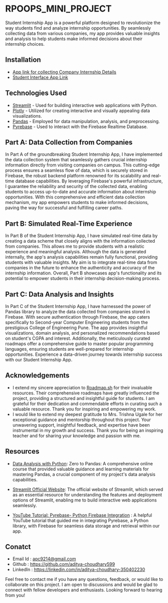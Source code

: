 # RPOOPS_MINI_PROJECT

Student Internship App is a powerful platform designed to revolutionize the way students find and analyze internship opportunities. By seamlessly collecting data from various companies, my app provides valuable insights and analysis to help students make informed decisions about their internship choices.

## Installation

- [App link for collecting Company Internship Details](https://aditya-choudhary599-rpoops-mini-p-part-aappstreamlit-app-p0d5jv.streamlit.app/)
- [Student Interface App Link](https://aditya-choudhary599-rpoops-mini-p-part-cappstreamlit-app-gg9wsq.streamlit.app/)
## Technologies Used

- [Streamlit](https://streamlit.io/) -  Used for building interactive web applications with Python.
- [Plotly](https://plotly.com/) - Utilized for creating interactive and visually appealing data visualizations.
- [Pandas](https://pandas.pydata.org/) - Employed for data manipulation, analysis, and preprocessing.
- [Pyrebase](https://github.com/thisbejim/Pyrebase) -  Used to interact with the Firebase Realtime Database.
## Part A: Data Collection from Companies

In Part A of the groundbreaking Student Internship App, I have implemented the data collection system that seamlessly gathers crucial internship information directly from visiting companies on campus. This cutting-edge process ensures a seamless flow of data, which is securely stored in Firebase, the robust backend platform renowned for its scalability and real-time database capabilities. By leveraging Firebase's powerful infrastructure, I guarantee the reliability and security of the collected data, enabling students to access up-to-date and accurate information about internship opportunities. With this comprehensive and efficient data collection mechanism, my app empowers students to make informed decisions, paving the way for successful and fulfilling career paths.
## Part B: Simulated Real-Time Experience 

In Part B of the Student Internship App, I have simulated real-time data by creating a data scheme that closely aligns with the information collected from companies. This allows me to provide students with a realistic experience and meaningful analysis. Although the data is generated internally, the app's analysis capabilities remain fully functional, providing students with valuable insights. My aim is to integrate real-time data from companies in the future to enhance the authenticity and accuracy of the internship information. Overall, Part B showcases app's functionality and its potential to empower students in their internship decision-making process.
## Part C: Data Analysis and Insights

In Part C of the Student Internship App, I have harnessed the power of Pandas library to analyze the data collected from companies stored in Firebase. With secure authentication through Firebase, the app caters specifically to Second-year Computer Engineering students from the prestigious College of Engineering Pune. The app provides insightful visualizations, domain analysis, and personalized recommendations based on student's CGPA and interest. Additionally, the meticulously curated roadmaps offer a comprehensive guide to master popular programming languages, ensuring students are well-prepared for internship opportunities. Experience a data-driven journey towards internship success with our Student Internship App.
## Acknowledgements

- I extend my sincere appreciation to [Roadmap.sh](https://roadmap.sh/) for their invaluable resources. Their comprehensive roadmaps have greatly influenced the project, providing a structured and insightful guide for students. I am grateful for their dedication and commendable efforts in curating such a valuable resource. Thank you for inspiring and empowering my work.
- I would like to extend my deepest gratitude to Mrs. Trishna Ugale for her exceptional guidance and mentorship throughout this project. Your unwavering support, insightful feedback, and expertise have been instrumental in my growth and success. Thank you for being an inspiring teacher and for sharing your knowledge and passion with me.
 


## Resources

- [Data Analysis with Python](https://jovian.com/learn/data-analysis-with-python-zero-to-pandas): Zero to Pandas: A comprehensive online course that provided valuable guidance and learning materials for mastering Pandas, a crucial component of my project's data analysis capabilities.

- [Streamlit Official Website](https://docs.streamlit.io/library/api-reference): The official website of Streamlit, which served as an essential resource for understanding the features and deployment options of Streamlit, enabling me to build interactive web applications seamlessly.

- [YouTube Tutorial: Pyrebase- Python Firebase Integration](https://www.youtube.com/watch?v=s-Ga8c3toVY) : A helpful YouTube tutorial that guided me in integrating Pyrebase, a Python library, with Firebase for seamless data storage and retrieval within our app.
## Conatct

- Email Id : apc9214@gmail.com
- Github : https://github.com/aditya-choudhary599
- LinkedIn : https://linkedin.com/in/aditya-choudhary-350402230

Feel free to contact me if you have any questions, feedback, or would like to collaborate on this project. I am open to discussions and would be glad to connect with fellow developers and enthusiasts. Looking forward to hearing from you!
